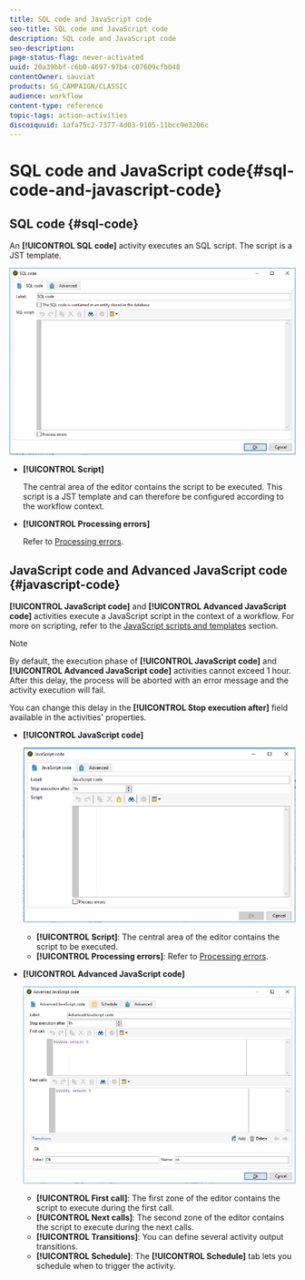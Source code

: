 ```yaml
---
title: SQL code and JavaScript code
seo-title: SQL code and JavaScript code
description: SQL code and JavaScript code
seo-description: 
page-status-flag: never-activated
uuid: 20a39bbf-c6b0-4697-97b4-c07609cfb048
contentOwner: sauviat
products: SG_CAMPAIGN/CLASSIC
audience: workflow
content-type: reference
topic-tags: action-activities
discoiquuid: 1afa75c2-7377-4d03-9105-11bcc9e3206c
---
```


# SQL code and JavaScript code{#sql-code-and-javascript-code}

## SQL code {#sql-code}

An **[!UICONTROL SQL code]** activity executes an SQL script. The script is a JST template.

   ![](assets/sql_code.png)

* **[!UICONTROL Script]**

  The central area of the editor contains the script to be executed. This script is a JST template and can therefore be configured according to the workflow context.

* **[!UICONTROL Processing errors]**

  Refer to [Processing errors](../../workflow/using/monitoring-workflow-execution.md#processing-errors).

## JavaScript code and Advanced JavaScript code {#javascript-code}

**[!UICONTROL JavaScript code]** and **[!UICONTROL Advanced JavaScript code]** activities execute a JavaScript script in the context of a workflow. For more on scripting, refer to the [JavaScript scripts and templates](../../workflow/using/javascript-scripts-and-templates.md) section.

>[!NOTE]
>
>By default, the execution phase of **[!UICONTROL JavaScript code]** and **[!UICONTROL Advanced JavaScript code]** activities cannot exceed 1 hour. After this delay, the process will be aborted with an error message and the activity execution will fail.
>
>You can change this delay in the **[!UICONTROL Stop execution after]** field available in the activities' properties.

* **[!UICONTROL JavaScript code]**

    ![](assets/javascript_code.png)

    * **[!UICONTROL Script]**: The central area of the editor contains the script to be executed.
    * **[!UICONTROL Processing errors]**: Refer to [Processing errors](../../workflow/using/monitoring-workflow-execution.md#processing-errors).

* **[!UICONTROL Advanced JavaScript code]**

   ![](assets/advanced_javascript_code.png)

    * **[!UICONTROL First call]**: The first zone of the editor contains the script to execute during the first call.
    * **[!UICONTROL Next calls]**: The second zone of the editor contains the script to execute during the next calls.
    * **[!UICONTROL Transitions]**: You can define several activity output transitions.
    * **[!UICONTROL Schedule]**: The **[!UICONTROL Schedule]** tab lets you schedule when to trigger the activity.
